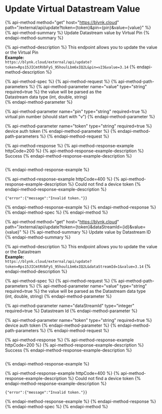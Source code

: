 # Update Virtual Datastream Value

{% api-method method="get" host="https://blynk.cloud" path="/external/api/update?token={token}&pin={pin}&value={value}" %}
{% api-method-summary %}
Update Datastream value by Virtual Pin
{% endapi-method-summary %}

{% api-method-description %}
This endpoint allows you to update the value or the Virtual Pin  
**Example:**  
`https://blynk.cloud/external/api/update?token=Rps15JICmtRVbFyS_95houlLbm6xIQ2L&pin=v23&value=3.14`
{% endapi-method-description %}

{% api-method-spec %}
{% api-method-request %}
{% api-method-path-parameters %}
{% api-method-parameter name="value" type="string" required=true %}
the value will be parsed as the   
Datastream data type \(int, double, string\)  
{% endapi-method-parameter %}

{% api-method-parameter name="pin" type="string" required=true %}
virtual pin number \(should start with "v"\)
{% endapi-method-parameter %}

{% api-method-parameter name="token" type="string" required=true %}
device auth token
{% endapi-method-parameter %}
{% endapi-method-path-parameters %}
{% endapi-method-request %}

{% api-method-response %}
{% api-method-response-example httpCode=200 %}
{% api-method-response-example-description %}
Success
{% endapi-method-response-example-description %}

```

```
{% endapi-method-response-example %}

{% api-method-response-example httpCode=400 %}
{% api-method-response-example-description %}
Could not find a device token
{% endapi-method-response-example-description %}

```text
{"error":{"message":"Invalid token."}}
```
{% endapi-method-response-example %}
{% endapi-method-response %}
{% endapi-method-spec %}
{% endapi-method %}



{% api-method method="get" host="https://blynk.cloud" path="/external/api/update?token={token}&dataStreamId={id}&value={value}" %}
{% api-method-summary %}
Update value by Datastream ID
{% endapi-method-summary %}

{% api-method-description %}
This endpoint allows you to update the value or the Datastream  
**Example:**  
`https://blynk.cloud/external/api/update?token=Rps15JICmtRVbFyS_95houlLbm6xIQ2L&dataStreamId=1&value=3.14`
{% endapi-method-description %}

{% api-method-spec %}
{% api-method-request %}
{% api-method-path-parameters %}
{% api-method-parameter name="value" type="string" required=true %}
the value will be parsed as the Datastream data type  
\(int, double, string\) 
{% endapi-method-parameter %}

{% api-method-parameter name="dataStreamId" type="integer" required=true %}
Datastream Id
{% endapi-method-parameter %}

{% api-method-parameter name="token" type="string" required=true %}
device auth token
{% endapi-method-parameter %}
{% endapi-method-path-parameters %}
{% endapi-method-request %}

{% api-method-response %}
{% api-method-response-example httpCode=200 %}
{% api-method-response-example-description %}
Success
{% endapi-method-response-example-description %}

```

```
{% endapi-method-response-example %}

{% api-method-response-example httpCode=400 %}
{% api-method-response-example-description %}
Could not find a device token
{% endapi-method-response-example-description %}

```text
{"error":{"message":"Invalid token."}}
```
{% endapi-method-response-example %}
{% endapi-method-response %}
{% endapi-method-spec %}
{% endapi-method %}

